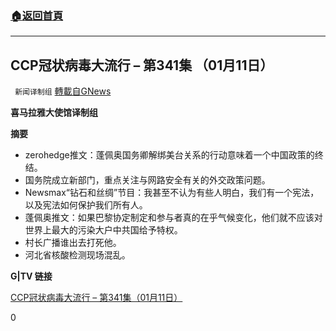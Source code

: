 ###  [:house:返回首頁](https://github.com/ourhimalayas/txt)
---

## CCP冠状病毒大流行 &#8211; 第341集 （01月11日）
` 新闻译制组` [轉載自GNews](https://gnews.org/zh-hans/742888/)

**喜马拉雅大使馆译制组**



**摘要**

- zerohedge推文：蓬佩奥国务卿解绑美台关系的行动意味着一个中国政策的终结。
- 国务院成立新部门，重点关注与网路安全有关的外交政策问题。
- Newsmax“钻石和丝绸”节目：我甚至不认为有些人明白，我们有一个宪法，以及宪法如何保护我们所有人。
- 蓬佩奥推文：如果巴黎协定制定和参与者真的在乎气候变化，他们就不应该对世界上最大的污染大户中共国给予特权。
- 村长广播谁出去打死他。
- 河北省核酸检测现场混乱。


**G|TV 链接**

[CCP冠状病毒大流行 – 第341集（01月11日）](https://gtv.org/video/id=5ffcab7c87fabe2daf36bb20)

0
